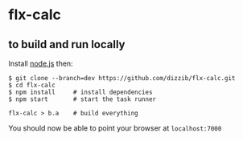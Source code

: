 # flx-calc

## to build and run locally

Install [node.js][nodejs] then:

    $ git clone --branch=dev https://github.com/dizzib/flx-calc.git
    $ cd flx-calc
    $ npm install     # install dependencies
    $ npm start       # start the task runner

    flx-calc > b.a    # build everything

You should now be able to point your browser at `localhost:7000`

[nodejs]: http://nodejs.org/download/
